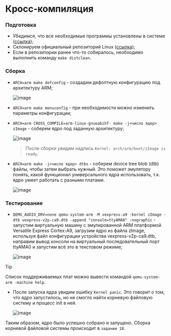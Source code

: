 # Кросс-компиляция

### Подготовка

- Убедимся, что все необходимые программы установлены в системе ([ссылка](https://www.kernel.org/doc/html/latest/process/changes.html#));
- Склонируем официальный репозиторий Linux ([ссылка](https://github.com/torvalds/linux));
- Если в репозитории ранее что-то собиралось, необходимо выполнить команду `make distclean`.

### Сборка

- `ARCH=arm make defconfig` - создадим дефолтную конфигурацию под архитектуру ARM;

  ![image](https://github.com/user-attachments/assets/b247aa5b-88c5-430f-a3aa-71c79c650118)
- `ARCH=arm make menuconfig` - при необходимости можно изменить параметры конфигурации;
- `ARCH=arm CROSS_COMPILE=arm-linux-gnueabihf- make -j<число ядер> zImage` - соберем ядро под заданную архитектуру;

  ![image](https://github.com/user-attachments/assets/529759d1-96ee-480c-a7ed-578c5a6d661f)

  > После сборки увидим надпись `Kernel: arch/arm/boot/zImage is ready`.

- `ARCH=arm make -j<число ядер> dtbs` - соберем device tree blob (dtb) файлы, чтобы затем выбрать нужный. Это поможет эмулятору понять, какой функционал универсального ядра использовать, т.к. ядро умеет работать с разными платами.

  ![image](https://github.com/user-attachments/assets/cc1edbca-1d87-4923-8b1d-5ecf38989837)

### Тестирование

- `QEMU_AUDIO_DRV=none qemu-system-arm -M vexpress-a9 -kernel zImage -dtb vexpress-v2p-ca9.dtb -append "console=ttyAMA0" -nographic` - запустим виртуальную машину с эмулированной ARM платформой Versatile Express Cortex-A9, загрузим ядро из файла zImage, используя файл конфигурации устройства vexpress-v2p-ca9.dtb, направим вывод консоли на виртуальный последовательный порт ttyAMA0 и запустим всё это в текстовом режиме;

  ![image](https://github.com/user-attachments/assets/a5e4f089-491e-4617-bb50-7ec037457223)

> [!TIP]
> Список поддерживаемых плат можно вывести командой `qemu-system-arm -machine help`.

- После запуска ядра увидим ошибку `Kernel panic`. Это говорит о том, что ядро запустилось, но не смогло найти корневую файловую систему и процесс init в ней.

  ![image](https://github.com/user-attachments/assets/1f283373-1b37-40f5-af3c-d6dc5c3f2a45)

Таким образом, ядро было успешно собрано и запущено. Сборка корневой файловой системы происходит в `задании 18`.

